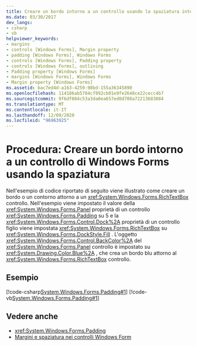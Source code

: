 ```yaml
---
title: Creare un bordo intorno a un controllo usando la spaziatura interna
ms.date: 03/30/2017
dev_langs:
- csharp
- vb
helpviewer_keywords:
- margins
- controls [Windows Forms], Margin property
- padding [Windows Forms], Windows Forms
- controls [Windows Forms], Padding property
- controls [Windows Forms], outlining
- Padding property [Windows Forms]
- margins [Windows Forms], Windows Forms
- Margin property [Windows Forms]
ms.assetid: bac7ed4d-a163-4259-98bd-155a36345890
ms.openlocfilehash: 114186ab5784cf892cb01e9fe2648ce22cecc4b7
ms.sourcegitcommit: 9f6df084c53a3da0ea657ed0d708a72213683084
ms.translationtype: MT
ms.contentlocale: it-IT
ms.lasthandoff: 12/09/2020
ms.locfileid: "96963925"
---
```

# <a name="how-to-create-a-border-around-a-windows-forms-control-using-padding"></a>Procedura: Creare un bordo intorno a un controllo di Windows Forms usando la spaziatura
Nell'esempio di codice riportato di seguito viene illustrato come creare un bordo o un contorno attorno a un <xref:System.Windows.Forms.RichTextBox> controllo. Nell'esempio viene impostato il valore della <xref:System.Windows.Forms.Panel> proprietà di un controllo <xref:System.Windows.Forms.Padding> su 5 e la <xref:System.Windows.Forms.Control.Dock%2A> proprietà di un controllo figlio viene impostata <xref:System.Windows.Forms.RichTextBox> su <xref:System.Windows.Forms.DockStyle.Fill> . L'oggetto <xref:System.Windows.Forms.Control.BackColor%2A> del <xref:System.Windows.Forms.Panel> controllo è impostato su <xref:System.Drawing.Color.Blue%2A> , che crea un bordo blu attorno al <xref:System.Windows.Forms.RichTextBox> controllo.  
  
## <a name="example"></a>Esempio  
 [!code-csharp[System.Windows.Forms.Padding#1](~/samples/snippets/csharp/VS_Snippets_Winforms/System.Windows.Forms.Padding/CS/Form1.cs#1)]
 [!code-vb[System.Windows.Forms.Padding#1](~/samples/snippets/visualbasic/VS_Snippets_Winforms/System.Windows.Forms.Padding/VB/Form1.vb#1)]  
  
## <a name="see-also"></a>Vedere anche

- <xref:System.Windows.Forms.Padding>
- [Margini e spaziatura nei controlli Windows Form](margin-and-padding-in-windows-forms-controls.md)
